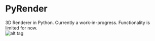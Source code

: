 # PyRender

3D Renderer in Python. Currently a work-in-progress. Functionality is limited for now.<br>
![alt tag](http://i.imgur.com/IrvH19T.gif)
